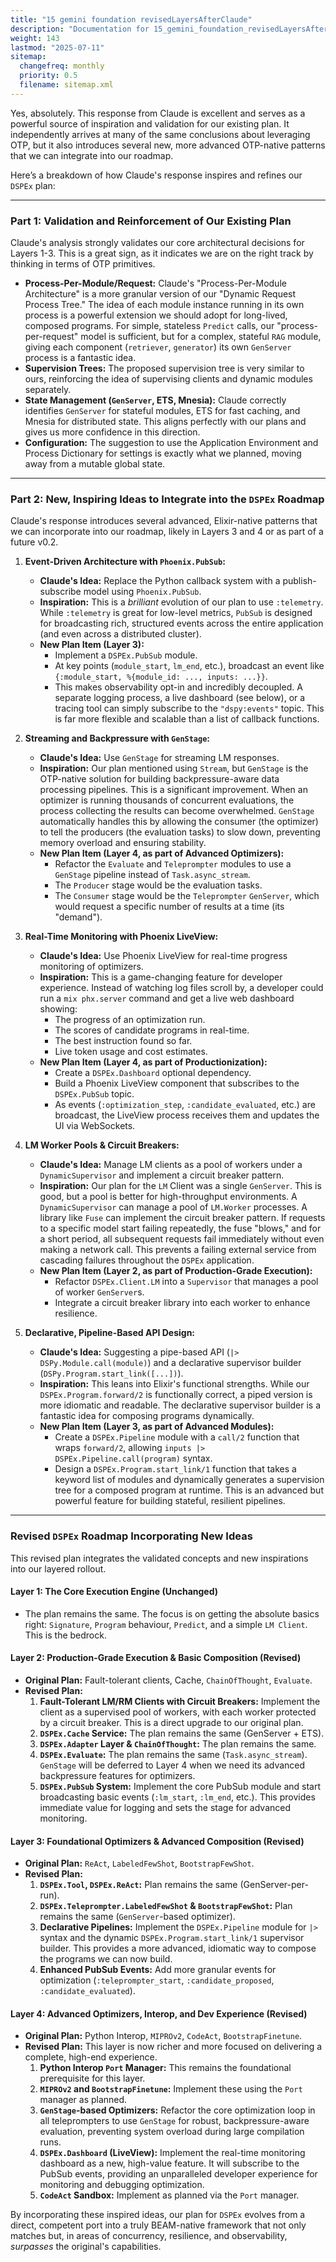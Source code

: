 ```yaml
---
title: "15 gemini foundation revisedLayersAfterClaude"
description: "Documentation for 15_gemini_foundation_revisedLayersAfterClaude from the Ds ex repository."
weight: 143
lastmod: "2025-07-11"
sitemap:
  changefreq: monthly
  priority: 0.5
  filename: sitemap.xml
---
```


Yes, absolutely. This response from Claude is excellent and serves as a powerful source of inspiration and validation for our existing plan. It independently arrives at many of the same conclusions about leveraging OTP, but it also introduces several new, more advanced OTP-native patterns that we can integrate into our roadmap.

Here’s a breakdown of how Claude's response inspires and refines our `DSPEx` plan:

---

### **Part 1: Validation and Reinforcement of Our Existing Plan**

Claude's analysis strongly validates our core architectural decisions for Layers 1-3. This is a great sign, as it indicates we are on the right track by thinking in terms of OTP primitives.

*   **Process-Per-Module/Request:** Claude's "Process-Per-Module Architecture" is a more granular version of our "Dynamic Request Process Tree." The idea of each module instance running in its own process is a powerful extension we should adopt for long-lived, composed programs. For simple, stateless `Predict` calls, our "process-per-request" model is sufficient, but for a complex, stateful `RAG` module, giving each component (`retriever`, `generator`) its own `GenServer` process is a fantastic idea.
*   **Supervision Trees:** The proposed supervision tree is very similar to ours, reinforcing the idea of supervising clients and dynamic modules separately.
*   **State Management (`GenServer`, ETS, Mnesia):** Claude correctly identifies `GenServer` for stateful modules, ETS for fast caching, and Mnesia for distributed state. This aligns perfectly with our plans and gives us more confidence in this direction.
*   **Configuration:** The suggestion to use the Application Environment and Process Dictionary for settings is exactly what we planned, moving away from a mutable global state.

---

### **Part 2: New, Inspiring Ideas to Integrate into the `DSPEx` Roadmap**

Claude's response introduces several advanced, Elixir-native patterns that we can incorporate into our roadmap, likely in Layers 3 and 4 or as part of a future v0.2.

1.  **Event-Driven Architecture with `Phoenix.PubSub`:**
    *   **Claude's Idea:** Replace the Python callback system with a publish-subscribe model using `Phoenix.PubSub`.
    *   **Inspiration:** This is a *brilliant* evolution of our plan to use `:telemetry`. While `:telemetry` is great for low-level metrics, `PubSub` is designed for broadcasting rich, structured events across the entire application (and even across a distributed cluster).
    *   **New Plan Item (Layer 3):**
        *   Implement a `DSPEx.PubSub` module.
        *   At key points (`module_start`, `lm_end`, etc.), broadcast an event like `{:module_start, %{module_id: ..., inputs: ...}}`.
        *   This makes observability opt-in and incredibly decoupled. A separate logging process, a live dashboard (see below), or a tracing tool can simply subscribe to the `"dspy:events"` topic. This is far more flexible and scalable than a list of callback functions.

2.  **Streaming and Backpressure with `GenStage`:**
    *   **Claude's Idea:** Use `GenStage` for streaming LM responses.
    *   **Inspiration:** Our plan mentioned using `Stream`, but `GenStage` is the OTP-native solution for building backpressure-aware data processing pipelines. This is a significant improvement. When an optimizer is running thousands of concurrent evaluations, the process collecting the results can become overwhelmed. `GenStage` automatically handles this by allowing the consumer (the optimizer) to tell the producers (the evaluation tasks) to slow down, preventing memory overload and ensuring stability.
    *   **New Plan Item (Layer 4, as part of Advanced Optimizers):**
        *   Refactor the `Evaluate` and `Teleprompter` modules to use a `GenStage` pipeline instead of `Task.async_stream`.
        *   The `Producer` stage would be the evaluation tasks.
        *   The `Consumer` stage would be the `Teleprompter` `GenServer`, which would request a specific number of results at a time (its "demand").

3.  **Real-Time Monitoring with Phoenix LiveView:**
    *   **Claude's Idea:** Use Phoenix LiveView for real-time progress monitoring of optimizers.
    *   **Inspiration:** This is a game-changing feature for developer experience. Instead of watching log files scroll by, a developer could run a `mix phx.server` command and get a live web dashboard showing:
        *   The progress of an optimization run.
        *   The scores of candidate programs in real-time.
        *   The best instruction found so far.
        *   Live token usage and cost estimates.
    *   **New Plan Item (Layer 4, as part of Productionization):**
        *   Create a `DSPEx.Dashboard` optional dependency.
        *   Build a Phoenix LiveView component that subscribes to the `DSPEx.PubSub` topic.
        *   As events (`:optimization_step`, `:candidate_evaluated`, etc.) are broadcast, the LiveView process receives them and updates the UI via WebSockets.

4.  **LM Worker Pools & Circuit Breakers:**
    *   **Claude's Idea:** Manage LM clients as a pool of workers under a `DynamicSupervisor` and implement a circuit breaker pattern.
    *   **Inspiration:** Our plan for the `LM` Client was a single `GenServer`. This is good, but a pool is better for high-throughput environments. A `DynamicSupervisor` can manage a pool of `LM.Worker` processes. A library like `Fuse` can implement the circuit breaker pattern. If requests to a specific model start failing repeatedly, the fuse "blows," and for a short period, all subsequent requests fail immediately without even making a network call. This prevents a failing external service from cascading failures throughout the `DSPEx` application.
    *   **New Plan Item (Layer 2, as part of Production-Grade Execution):**
        *   Refactor `DSPEx.Client.LM` into a `Supervisor` that manages a pool of worker `GenServer`s.
        *   Integrate a circuit breaker library into each worker to enhance resilience.

5.  **Declarative, Pipeline-Based API Design:**
    *   **Claude's Idea:** Suggesting a pipe-based API (`|> DSPy.Module.call(module)`) and a declarative supervisor builder (`DSPy.Program.start_link([...])`).
    *   **Inspiration:** This leans into Elixir's functional strengths. While our `DSPEx.Program.forward/2` is functionally correct, a piped version is more idiomatic and readable. The declarative supervisor builder is a fantastic idea for composing programs dynamically.
    *   **New Plan Item (Layer 3, as part of Advanced Modules):**
        *   Create a `DSPEx.Pipeline` module with a `call/2` function that wraps `forward/2`, allowing `inputs |> DSPEx.Pipeline.call(program)` syntax.
        *   Design a `DSPEx.Program.start_link/1` function that takes a keyword list of modules and dynamically generates a supervision tree for a composed program at runtime. This is an advanced but powerful feature for building stateful, resilient pipelines.

---

### **Revised `DSPEx` Roadmap Incorporating New Ideas**

This revised plan integrates the validated concepts and new inspirations into our layered rollout.

#### **Layer 1: The Core Execution Engine (Unchanged)**

*   The plan remains the same. The focus is on getting the absolute basics right: `Signature`, `Program` behaviour, `Predict`, and a simple `LM Client`. This is the bedrock.

#### **Layer 2: Production-Grade Execution & Basic Composition (Revised)**

*   **Original Plan:** Fault-tolerant clients, Cache, `ChainOfThought`, `Evaluate`.
*   **Revised Plan:**
    1.  **Fault-Tolerant LM/RM Clients with Circuit Breakers:** Implement the client as a supervised pool of workers, with each worker protected by a circuit breaker. This is a direct upgrade to our original plan.
    2.  **`DSPEx.Cache` Service:** The plan remains the same (GenServer + ETS).
    3.  **`DSPEx.Adapter` Layer & `ChainOfThought`:** The plan remains the same.
    4.  **`DSPEx.Evaluate`:** The plan remains the same (`Task.async_stream`). `GenStage` will be deferred to Layer 4 when we need its advanced backpressure features for optimizers.
    5.  **`DSPEx.PubSub` System:** Implement the core PubSub module and start broadcasting basic events (`:lm_start`, `:lm_end`, etc.). This provides immediate value for logging and sets the stage for advanced monitoring.

#### **Layer 3: Foundational Optimizers & Advanced Composition (Revised)**

*   **Original Plan:** `ReAct`, `LabeledFewShot`, `BootstrapFewShot`.
*   **Revised Plan:**
    1.  **`DSPEx.Tool`, `DSPEx.ReAct`:** Plan remains the same (GenServer-per-run).
    2.  **`DSPEx.Teleprompter.LabeledFewShot` & `BootstrapFewShot`:** Plan remains the same (`GenServer`-based optimizer).
    3.  **Declarative Pipelines:** Implement the `DSPEx.Pipeline` module for `|>` syntax and the dynamic `DSPEx.Program.start_link/1` supervisor builder. This provides a more advanced, idiomatic way to compose the programs we can now build.
    4.  **Enhanced PubSub Events:** Add more granular events for optimization (`:teleprompter_start`, `:candidate_proposed`, `:candidate_evaluated`).

#### **Layer 4: Advanced Optimizers, Interop, and Dev Experience (Revised)**

*   **Original Plan:** Python Interop, `MIPROv2`, `CodeAct`, `BootstrapFinetune`.
*   **Revised Plan:** This layer is now richer and more focused on delivering a complete, high-end experience.
    1.  **Python Interop `Port` Manager:** This remains the foundational prerequisite for this layer.
    2.  **`MIPROv2` and `BootstrapFinetune`:** Implement these using the `Port` manager as planned.
    3.  **`GenStage`-based Optimizers:** Refactor the core optimization loop in all teleprompters to use `GenStage` for robust, backpressure-aware evaluation, preventing system overload during large compilation runs.
    4.  **`DSPEx.Dashboard` (LiveView):** Implement the real-time monitoring dashboard as a new, high-value feature. It will subscribe to the PubSub events, providing an unparalleled developer experience for monitoring and debugging optimization.
    5.  **`CodeAct` Sandbox:** Implement as planned via the `Port` manager.

By incorporating these inspired ideas, our plan for `DSPEx` evolves from a direct, competent port into a truly BEAM-native framework that not only matches but, in areas of concurrency, resilience, and observability, *surpasses* the original's capabilities.
